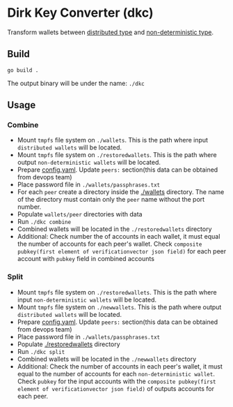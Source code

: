 # Dirk Key Converter (dkc)
Transform wallets between [distributed type](https://github.com/wealdtech/go-eth2-wallet-distributed) and [non-deterministic type](https://github.com/wealdtech/go-eth2-wallet-nd).

## Build
```
go build .
```
The output binary will be under the name: `./dkc`

## Usage
### Combine
- Mount `tmpfs` file system on `./wallets`. This is the path where input `distributed wallets` will be located.
- Mount `tmpfs` file system on `./restoredwallets`. This is the path where output `non-deterministic wallets` will be located.
- Prepare [config.yaml](./config.yaml). Update `peers:` section(this data can be obtained from devops team)
- Place password file in `./wallets/passphrases.txt`
- For each `peer` create a directory inside the [./wallets](./wallets) directory. The name of the directory must contain only the `peer` name without the port number.
- Populate `wallets/peer` directories with data
- Run `./dkc combine`
- Combined wallets will be located in the `./restoredwallets` directory
- Additional:
    Check number the of accounts in each wallet, it must equal the number of accounts for each peer's wallet.
    Check `composite pubkey(first element of verificationvector json field)` for each peer account with `pubkey` field in combined accounts

### Split
- Mount `tmpfs` file system on `./restoredwallets`. This is the path where input `non-deterministic wallets` will be located.
- Mount `tmpfs` file system on `./newwallets`. This is the path where output `distributed wallets` will be located.
- Prepare [config.yaml](./config.yaml). Update `peers:` section(this data can be obtained from devops team)
- Place password file in `./wallets/passphrases.txt`
- Populate [./restoredwallets](./restoredwallets) directory
- Run `./dkc split`
- Combined wallets will be located in the `./newwallets` directory
- Additional:
    Check the number of accounts in each peer's wallet, it must equal to the number of accounts for each `non-deterministic wallet`.
    Check `pubkey` for the input accounts with the `composite pubkey(first element of verificationvector json field)` of outputs accounts for each peer.

